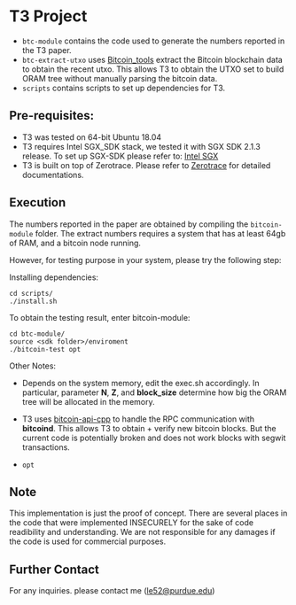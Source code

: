 
# T3 Project

<!-- ----------------- -->

-  ```btc-module``` contains the code used to generate the numbers reported in the T3 paper.
-  ```btc-extract-utxo``` uses [Bitcoin_tools](https://github.com/sr-gi/bitcoin_tools) extract the Bitcoin blockchain data to obtain the recent utxo. This allows T3 to obtain the UTXO set to build ORAM tree without manually parsing the bitcoin data.
-  ```scripts``` contains scripts to set up dependencies for T3.
<!-- -  ```btc-reducer``` contains the to talk to **bitcoind** to obtain bitcoin transactions and blocks. -->
<!-- -  ```sgx-bitcoin``` contains the non-recursive implementation of path ORAM.  -->

  

## Pre-requisites:

* T3 was tested on 64-bit Ubuntu 18.04  
* T3 requires Intel SGX_SDK stack, we tested it with SGX SDK 2.1.3 release. To set up SGX-SDK please refer to: [Intel SGX](https://github.com/intel/linux-sgx)
* T3 is built on top of Zerotrace. Please refer to [Zerotrace](https://github.com/sshsshy/ZeroTrace) for detailed documentations.


## Execution

The numbers reported in the paper are obtained by compiling the ```bitcoin-module``` folder.
The extract numbers requires a system that has at least 64gb of RAM, and a bitcoin node running.

However, for testing purpose in your system, please try the following step:

Installing dependencies: 

    cd scripts/
    ./install.sh
    
To obtain the testing result, enter bitcoin-module: 

    cd btc-module/
    source <sdk folder>/enviroment
    ./bitcoin-test opt

Other Notes:

* Depends on the system memory, edit the exec.sh accordingly.
In particular, parameter **N**, **Z**, and **block_size** determine how big the ORAM tree will be allocated in the memory. 

* T3 uses [bitcoin-api-cpp](https://github.com/minium/bitcoin-api-cpp) to handle the RPC communication with **bitcoind**. This allows T3 to obtain + verify new bitcoin blocks. But the current code is potentially broken and does not work blocks with segwit transactions.  

* `opt` 

## Note

This implementation is just the proof of concept. There are several places in the code that were implemented INSECURELY for the sake of code readibility and understanding. We are not responsible for any damages if the code is used for commercial purposes.

  

## Further Contact

For any inquiries. please contact me (le52@purdue.edu)
